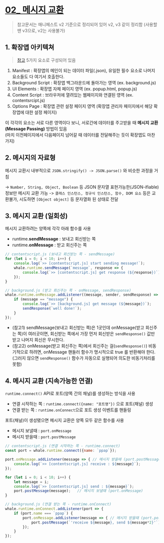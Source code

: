 # [02_ 메시지 교환](https://developers.whale.naver.com/tutorials/messagePassing/)
> 참고문서는 매니페스트 v2 기준으로 정리되어 있어 v2, v3 같이 정리함 (사용할땐 v3으로, v2는 사용불가)

## 1. 확장앱 아키텍쳐
> [참고](https://developer.chrome.com/docs/extensions/mv2/architecture-overview/)
5가지 요소로 구성되어 있음
1. Manifest : 확장앱의 메인이 되는 데이터 파일(.json), 유일한 필수 요소로 나머지 요소들도 다 여기서 호출한다.
2. Background Script : 확장앱 백그라운드에 돌아가는 영역 (ex. background.js)
3. UI Elements : 확장앱 자체 페이지 영역 (ex. popup.html, popup.js)
4. Content Script : 브라우저에 열려있는 웹페이지와 연결된 영역 (ex. contentsrcipt.js)
5. Options Page : 확장앱 관련 설정 페이지 영역 (확장앱 관리자 페이지에서 해당 확장앱에 대한 설정 페이지)

이 각각의 요소는 서로 다른 영역이다 보니, 서로간에 데이터를 주고받을 때 **메시지 교환(Message Passing)** 방법이 있음  
(마치 이전페이지에서 다음페이지 넘어갈 때 데이터를 전달해주는 듯이 확장앱도 마찬가지)

## 2. 메시지의 자료형
메시지 교환시 내부적으로 `JSON.stringify() -> JSON.parse()` 와 비슷한 과정을 거침

-> `Number, String, Object, Boolean` 등 JSON 문자열 표현가능한(JSON-ifiable) 정보만 메시지 교환 가능
-> `클래스 인스턴스, 정규식 인스턴스, 함수, DOM 요소` 등은 교환불가, 시도하면 `[Object object]` 등 문자열화 된 상태로 전달

## 3. 메시지 교환 (일회성)
메시지 교환하려는 양쪽에 각각 아래 함수를 사용
- runtime.**sendMessage** : 보내고 회신받는 쪽
- runtime.**onMessage** : 받고 회신주는 쪽

```js
// contentscript.js (보내고 회신받는 쪽 - sendMessage)
for (let i = 0; i < 10; i++) {
    console.log(`>> [contentscript.js] start sending message!`);
    whale.runtime.sendMessage(`message`, response => {
        console.log(`>> [contentscript.js] get response (${response})`);
    });
}
```

```js
// background.js (받고 회신주는 쪽 - onMessage, sendResponse)
whale.runtime.onMessage.addListener((message, sender, sendResponse) => {
    if (message == "message") {
        console.log(`>> [background.js] get message (${message})`);     // 백그라운드 영역이라, 실제 브라우저 콘솔엔 출력안됨
        sendResponse(`well done!`);
    }
});
```

- (참고1) sendMessage(보내고 회신받는 쪽)은 1곳인데 onMessage(받고 회신주는 쪽)이 여러곳이면, 회신받는 쪽에서 가장 먼저 회신받은 `sendResponse()` 값만 받고 나머지 회신은 무시한다.
- (참고2) onMessage(받고 회신주는 쪽)에서 회신주는 걸(`sendResponse()`) 비동기적으로 하려면, onMessage 핸들러 함수가 명시적으로 true 를 반환해야 한다. (그러지 않으면 `sendResponse()` 함수가 자동으로 실행되어 의도한 비동기처리를 못함)


## 4. 메시지 교환 (지속가능한 연결)
`runtime.connect()` API로 포트(양쪽 간의 채널)를 생성하는 방식을 사용
- 연결 시작하는 쪽 : `runtime.connect({name: "포트명"})` 으로 포트(채널) 생성
- 연결 받는 쪽 : `runtime.onConnect`으로 포트 생성 이벤트를 핸들링

포트(채널)이 생성됐으면 메시지 교환은 양쪽 모두 같은 함수를 사용
- 메시지 보낼때 : `port.onMessage`
- 메시지 받을때 : `port.postMessage`

```js
// contentscript.js (연결 시작하는 쪽 - runtime.connect)
const port = whale.runtime.connect({name: `ppap`});

port.onMessage.addListener(message => { // 메시지 받을때 (port.postMessage)
    console.log(`>> [contentscript.js] receive : ${message}`);
});

for (let i = 0; i < 10; i++) {
    let message = i;
    console.log(`>> [contentscript.js] send : ${message}`);
    port.postMessage(message);   // 메시지 보낼때 (port.onMessage)
}
```

```js
// background.js (연결 받는 쪽 - runtime.onConnect)
whale.runtime.onConnect.addListener(port => {
    if (port.name === `ppap`) {
        port.onMessage.addListener(message => { // 메시지 받을때 (port.postMessage)
            port.postMessage(`'receive ${message}, send ${message*2}'`);    // 메시지 보낼때 (port.onMessage)
        });
    }
});
```
